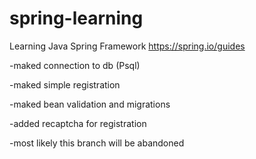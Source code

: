 # spring-learning
Learning Java Spring Framework
https://spring.io/guides

-maked connection to db (Psql)

-maked simple registration

-maked bean validation and migrations

-added recaptcha for registration

-most likely this branch will be abandoned
